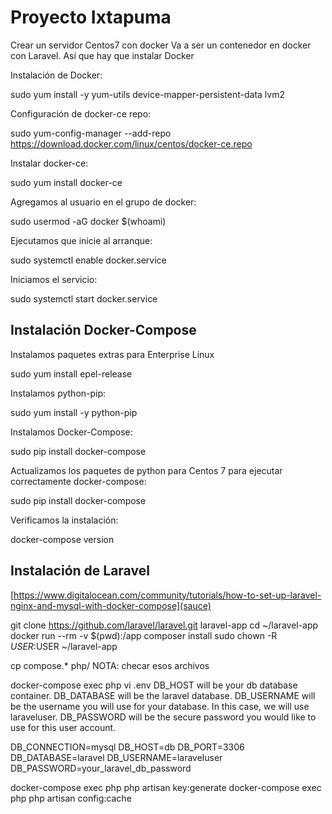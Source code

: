 # Proyecto Ixtapuma

Crear un servidor Centos7 con docker
Va a ser un contenedor en docker con Laravel. Así que hay que instalar Docker

Instalación de Docker:

sudo yum install -y yum-utils device-mapper-persistent-data lvm2

Configuración de docker-ce repo:

sudo yum-config-manager --add-repo https://download.docker.com/linux/centos/docker-ce.repo

Instalar docker-ce:

sudo yum install docker-ce

Agregamos al usuario en el grupo de docker:

sudo usermod -aG docker $(whoami)

Ejecutamos que inicie al arranque:

sudo systemctl enable docker.service

Iniciamos el servicio:

sudo systemctl start docker.service

## Instalación Docker-Compose

Instalamos paquetes extras para Enterprise Linux

sudo yum install epel-release  

Instalamos python-pip:

sudo yum install -y python-pip

Instalamos Docker-Compose:

sudo pip install docker-compose

Actualizamos los paquetes de python para Centos 7 para ejecutar correctamente docker-compose:

sudo pip install docker-compose

Verificamos la instalación:

docker-compose version

## Instalación de Laravel
[https://www.digitalocean.com/community/tutorials/how-to-set-up-laravel-nginx-and-mysql-with-docker-compose](sauce)

git clone https://github.com/laravel/laravel.git laravel-app
cd ~/laravel-app
docker run --rm -v $(pwd):/app composer install
sudo chown -R $USER:$USER ~/laravel-app

cp compose.* php/
NOTA: checar esos archivos

docker-compose exec php vi .env
DB_HOST will be your db database container.
DB_DATABASE will be the laravel database.
DB_USERNAME will be the username you will use for your database. In this case, we will use laraveluser.
DB_PASSWORD will be the secure password you would like to use for this user account.

DB_CONNECTION=mysql
DB_HOST=db
DB_PORT=3306
DB_DATABASE=laravel
DB_USERNAME=laraveluser
DB_PASSWORD=your_laravel_db_password

docker-compose exec php php artisan key:generate
docker-compose exec php php artisan config:cache